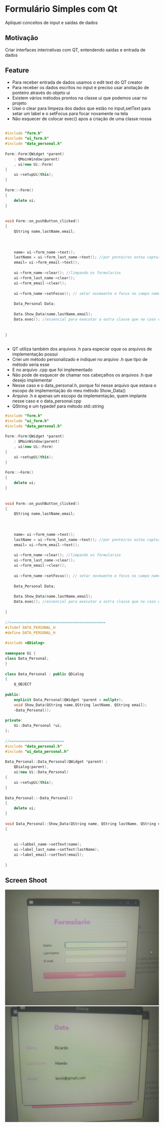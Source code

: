 # Formulário Simples com Qt
Apliquei conceitos de input e saidas de dados

## Motivação
Criar interfaces interirativas com QT, entendendo saidas e entrada de dados


## Feature
- Para receber entrada de dados usamos o edit text do QT creator
- Para receber os dados escritos no input e preciso usar anotação de ponteiro através do objeto ui
- Existem vários métodos prontos na classe ui que podemos usar no projeto
- Usei o clear para limpeza dos dados que estão no input,setText para setar um label e o setFocus para focar novamente na tela
- Não esquecer de colocar exec() apos a criação de uma classe nossa

``` c++

#include "form.h"
#include "ui_form.h"
#include "data_personal.h"

Form::Form(QWidget *parent)
    : QMainWindow(parent)
    , ui(new Ui::Form)
{
    ui->setupUi(this);
}

Form::~Form()
{
    delete ui;
}


void Form::on_pushButton_clicked()
{
    QString name,lastName,email;



    name= ui->form_name->text();
    lastName = ui->form_last_name->text(); //por ponteiros estou capturando os membros dessa winodw
    email= ui->form_email->text();

    ui->form_name->clear(); //limpando os formularios
    ui->form_last_name->clear();
    ui->form_email->clear();

    ui->form_name->setFocus(); // setar novmaente o focus no campo name

    Data_Personal Data;

    Data.Show_Data(name,lastName,email);
    Data.exec(); //essencial para executar a outra classe que no caso e o Data;


}
```

##


- QT utiliza também dos arquivos .h para especiar oque os arquivos de implementação possui
- Criei um método personalizado e indiquei no arquivo .h que tipo de método seria esse 
- E no arquivo .cpp que foi implementado
- Não pode de esquecer de chamar nos cabeçalhos os arquivos .h que desejo implementar
- Nesse caso e o data_personal.h, porque foi nesse arquivo que estava o escopo de implementação do meu método Show_Data()
- Arquivo .h e apenas um escopo da implementação, quem implante nesse caso e o data_personal.cpp
- QString e um typedef para método std::string


``` c++
#include "form.h"
#include "ui_form.h"
#include "data_personal.h"

Form::Form(QWidget *parent)
    : QMainWindow(parent)
    , ui(new Ui::Form)
{
    ui->setupUi(this);
}

Form::~Form()
{
    delete ui;
}


void Form::on_pushButton_clicked()
{
    QString name,lastName,email;



    name= ui->form_name->text();
    lastName = ui->form_last_name->text(); //por ponteiros estou capturando os membros dessa winodw
    email= ui->form_email->text();

    ui->form_name->clear(); //limpando os formularios
    ui->form_last_name->clear();
    ui->form_email->clear();

    ui->form_name->setFocus(); // setar novmaente o focus no campo name

    Data_Personal Data;

    Data.Show_Data(name,lastName,email);
    Data.exec(); //essencial para executar a outra classe que no caso e o Data;

}

//============================================
#ifndef DATA_PERSONAL_H
#define DATA_PERSONAL_H

#include <QDialog>

namespace Ui {
class Data_Personal;
}

class Data_Personal : public QDialog
{
    Q_OBJECT

public:
    explicit Data_Personal(QWidget *parent = nullptr);
    void Show_Data(QString name,QString lastName, QString email);
    ~Data_Personal();

private:
    Ui::Data_Personal *ui;
};

//=========================
#include "data_personal.h"
#include "ui_data_personal.h"

Data_Personal::Data_Personal(QWidget *parent) :
    QDialog(parent),
    ui(new Ui::Data_Personal)
{
    ui->setupUi(this);
}

Data_Personal::~Data_Personal()
{
    delete ui;
}

void Data_Personal::Show_Data(QString name, QString lastName, QString email)
{


    ui->labbel_name->setText(name);
    ui->label_last_name->setText(lastName);
    ui->label_email->setText(email);

}
``` 
##
## Screen Shoot

![form.jpeg](https://github.com/kenjimaeda54/form-simple-QT/blob/develop/form.jpeg)
![dataForm.jpeg](https://github.com/kenjimaeda54/form-simple-QT/blob/develop/dataForm.jpeg)






